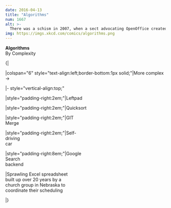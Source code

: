 ```yaml
---
date: 2016-04-13
title: "Algorithms"
num: 1667
alt: >-
  There was a schism in 2007, when a sect advocating OpenOffice created a fork of Sunday.xlsx and maintained it independently for several months. The efforts to reconcile the conflicting schedules led to the reinvention, within the cells of the spreadsheet, of modern version control.
img: https://imgs.xkcd.com/comics/algorithms.png
---
```

**Algorithms**<br>By Complexity

{|

|colspan="6" style="text-align:left;border-bottom:1px solid;"|More complex →

|- style="vertical-align:top;"

|style="padding-right:2em;"|Leftpad

|style="padding-right:2em;"|Quicksort

|style="padding-right:2em;"|GIT<br>Merge

|style="padding-right:2em;"|Self-<br>driving<br>car

|style="padding-right:8em;"|Google<br>Search<br>backend

|Sprawling Excel spreadsheet<br>built up over 20 years by a<br>church group in Nebraska to<br>coordinate their scheduling

|}